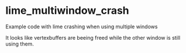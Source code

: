 # lime_multiwindow_crash
Example code with lime crashing when using multiple windows

It looks like vertexbuffers are beeing freed while the other window is still using them.